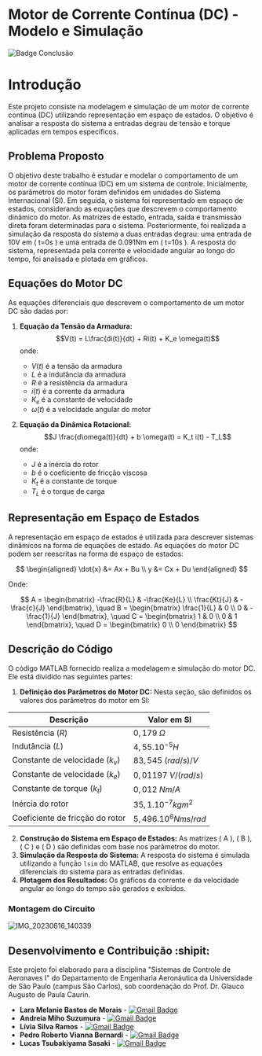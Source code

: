 # Motor de Corrente Contínua (DC) - Modelo e Simulação 
![Badge Conclusão](http://img.shields.io/static/v1?label=STATUS&message=CONCLUÍDO&color=GREEN&style=for-the-badge) 


# Introdução

Este projeto consiste na modelagem e simulação de um motor de corrente contínua (DC) utilizando representação em espaço de estados. O objetivo é analisar a resposta do sistema a entradas degrau de tensão e torque aplicadas em tempos específicos.

## Problema Proposto

O objetivo deste trabalho é estudar e modelar o comportamento de um motor de corrente contínua (DC) em um sistema de controle. Inicialmente, os parâmetros do motor foram definidos em unidades do Sistema Internacional (SI). Em seguida, o sistema foi representado em espaço de estados, considerando as equações que descrevem o comportamento dinâmico do motor. As matrizes de estado, entrada, saída e transmissão direta foram determinadas para o sistema. Posteriormente, foi realizada a simulação da resposta do sistema a duas entradas degrau: uma entrada de 10V em \( t=0s \) e uma entrada de 0.091Nm em \( t=10s \). A resposta do sistema, representada pela corrente e velocidade angular ao longo do tempo, foi analisada e plotada em gráficos.

## Equações do Motor DC

As equações diferenciais que descrevem o comportamento de um motor DC são dadas por:

1. **Equação da Tensão da Armadura:**
   $$V(t) = L\frac{di(t)}{dt} + Ri(t) + K_e \omega(t)$$ 
   onde:
   -  $V(t)$ é a tensão da armadura
   -  $L$ é a indutância da armadura
   -  $R$ é a resistência da armadura
   -  $i(t)$ é a corrente da armadura
   -  $K_e$ é a constante de velocidade
   -  $\omega(t)$ é a velocidade angular do motor

2. **Equação da Dinâmica Rotacional:**
   $$J \frac{d\omega(t)}{dt} + b \omega(t) = K_t i(t) - T_L$$
   onde:
   - $J$ é a inércia do rotor
   - $b$ é o coeficiente de fricção viscosa
   - $K_t$  é a constante de torque
   - $T_L$  é o torque de carga

## Representação em Espaço de Estados

A representação em espaço de estados é utilizada para descrever sistemas dinâmicos na forma de equações de estado. As equações do motor DC podem ser reescritas na forma de espaço de estados:

$$
\begin{aligned}
\dot{x} &= Ax + Bu \\
y &= Cx + Du
\end{aligned}
$$

Onde:

$$
A = \begin{bmatrix}
-\frac{R}{L} & -\frac{Ke}{L} \\
\frac{Kt}{J} & -\frac{c}{J}
\end{bmatrix}, \quad
B = \begin{bmatrix}
\frac{1}{L} & 0 \\
0 & -\frac{1}{J}
\end{bmatrix}, \quad
C = \begin{bmatrix}
1 & 0 \\
0 & 1
\end{bmatrix}, \quad
D = \begin{bmatrix}
0 \\
0
\end{bmatrix}
$$


## Descrição do Código

O código MATLAB fornecido realiza a modelagem e simulação do motor DC. Ele está dividido nas seguintes partes:

1. **Definição dos Parâmetros do Motor DC:** Nesta seção, são definidos os valores dos parâmetros do motor em SI:
   

| Descrição | Valor em SI |
| --- | --- |
| Resistência $(R)$ |  $0,179$ $\Omega$   |
| Indutância $(L)$ | $4,55. 10^{-5}H$  |
| Constante de velocidade $(k_v)$|  $83,545$ $(rad/s)/V$|
| Constante de velocidade $(k_e)$| $0,01197$ $V/(rad/s)$ |
| Constante de torque $(k_t)$| $0,012$ $Nm/A$ |
| Inércia do rotor | $35,1. 10^{-7} kgm^2$|
| Coeficiente de fricção do rotor | $5,496.10^{6}  Nms/rad$|


2. **Construção do Sistema em Espaço de Estados:** As matrizes \( A \), \( B \), \( C \) e \( D \) são definidas com base nos parâmetros do motor.
3. **Simulação da Resposta do Sistema:** A resposta do sistema é simulada utilizando a função `lsim` do MATLAB, que resolve as equações diferenciais do sistema para as entradas definidas.
4. **Plotagem dos Resultados:** Os gráficos da corrente e da velocidade angular ao longo do tempo são gerados e exibidos.




### Montagem do Circuito
![IMG_20230616_140339](https://github.com/melmorais/aerotech/assets/136825758/3c2c5c74-d1cf-44d5-b051-2a6ee7659c0e)

## Desenvolvimento e Contribuição :shipit:	

Este projeto foi elaborado para a disciplina "Sistemas de Controle de Aeronaves I" do Departamento de Engenharia Aeronáutica da Universidade de São Paulo (campus São Carlos), sob coordenação do Prof. Dr. Glauco Augusto de Paula Caurin.

* **Lara Melanie Bastos de Morais** - [![Gmail Badge](https://img.shields.io/badge/-laramorais@usp.br-c14438?style=flat-square&logo=Gmail&logoColor=white&link=mailto:laramorais@usp.br)](mailto:laramorais@usp.br)
* **Andreia Miho Suzumura** - [![Gmail Badge](https://img.shields.io/badge/-miho.suzumura@usp.br-c14438?style=flat-square&logo=Gmail&logoColor=white&link=mailto:miho.suzumura@usp.br )](mailto:miho.suzumura@usp.br )
* **Lívia Silva Ramos** - [![Gmail Badge](https://img.shields.io/badge/-livias.ramos@usp.br-c14438?style=flat-square&logo=Gmail&logoColor=white&link=mailto:livias.ramos@usp.br )](mailto:livias.ramos@usp.br )
* **Pedro Roberto Vianna Bernardi** - [![Gmail Badge](https://img.shields.io/badge/-pedro.bernardi@usp.br-c14438?style=flat-square&logo=Gmail&logoColor=white&link=mailto:pedro.bernardi@usp.br )](mailto:pedro.bernardi@usp.br )
* **Lucas Tsubakiyama Sasaki** - [![Gmail Badge](https://img.shields.io/badge/-lucas.sasaki@usp.br-c14438?style=flat-square&logo=Gmail&logoColor=white&link=mailto:lucas.sasaki@usp.br)](mailto:lucas.sasaki@usp.br)





[^1]: [Documentação](https://www.maxongroup.net.au/medias/sys_master/root/8930376351774/210827-Brosch-UAV-2021-UG-PRINT.pdf)
